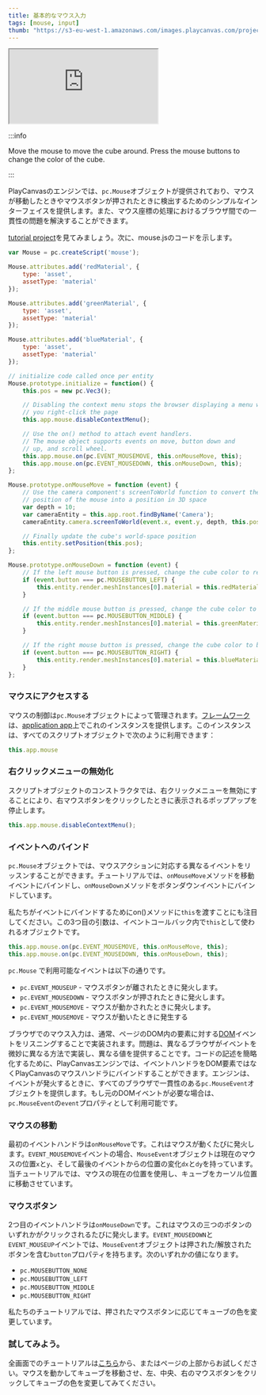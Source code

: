 ```yaml
---
title: 基本的なマウス入力
tags: [mouse, input]
thumb: "https://s3-eu-west-1.amazonaws.com/images.playcanvas.com/projects/12/405819/2DF062-image-75.jpg"
---
```


<div className="iframe-container">
    <iframe loading="lazy" src="https://playcanv.as/p/MHIdZgaj/?overlay=false" title="Basic Mouse Input"></iframe>
</div>

:::info

Move the mouse to move the cube around. Press the mouse buttons to change the color of the cube.

:::

PlayCanvasのエンジンでは、`pc.Mouse`オブジェクトが提供されており、マウスが移動したときやマウスボタンが押されたときに検出するためのシンプルなインターフェイスを提供します。また、マウス座標の処理におけるブラウザ間での一貫性の問題を解決することができます。

[tutorial project][1]を見てみましょう。次に、mouse.jsのコードを示します。

```javascript
var Mouse = pc.createScript('mouse');

Mouse.attributes.add('redMaterial', {
    type: 'asset',
    assetType: 'material'
});

Mouse.attributes.add('greenMaterial', {
    type: 'asset',
    assetType: 'material'
});

Mouse.attributes.add('blueMaterial', {
    type: 'asset',
    assetType: 'material'
});

// initialize code called once per entity
Mouse.prototype.initialize = function() {
    this.pos = new pc.Vec3();

    // Disabling the context menu stops the browser displaying a menu when
    // you right-click the page
    this.app.mouse.disableContextMenu();

    // Use the on() method to attach event handlers.
    // The mouse object supports events on move, button down and
    // up, and scroll wheel.
    this.app.mouse.on(pc.EVENT_MOUSEMOVE, this.onMouseMove, this);
    this.app.mouse.on(pc.EVENT_MOUSEDOWN, this.onMouseDown, this);
};

Mouse.prototype.onMouseMove = function (event) {
    // Use the camera component's screenToWorld function to convert the
    // position of the mouse into a position in 3D space
    var depth = 10;
    var cameraEntity = this.app.root.findByName('Camera');
    cameraEntity.camera.screenToWorld(event.x, event.y, depth, this.pos);

    // Finally update the cube's world-space position
    this.entity.setPosition(this.pos);
};

Mouse.prototype.onMouseDown = function (event) {
    // If the left mouse button is pressed, change the cube color to red
    if (event.button === pc.MOUSEBUTTON_LEFT) {
        this.entity.render.meshInstances[0].material = this.redMaterial.resource;
    }

    // If the middle mouse button is pressed, change the cube color to green
    if (event.button === pc.MOUSEBUTTON_MIDDLE) {
        this.entity.render.meshInstances[0].material = this.greenMaterial.resource;
    }

    // If the right mouse button is pressed, change the cube color to blue
    if (event.button === pc.MOUSEBUTTON_RIGHT) {
        this.entity.render.meshInstances[0].material = this.blueMaterial.resource;
    }
};
```

### マウスにアクセスする

マウスの制御は`pc.Mouse`オブジェクトによって管理されます。[フレームワーク][2]は、[application app][3]上でこれのインスタンスを提供します。このインスタンスは、すべてのスクリプトオブジェクトで次のように利用できます：

```javascript
this.app.mouse
```

### 右クリックメニューの無効化

スクリプトオブジェクトのコンストラクタでは、右クリックメニューを無効にすることにより、右マウスボタンをクリックしたときに表示されるポップアップを停止します。

```javascript
this.app.mouse.disableContextMenu();
```

### イベントへのバインド

`pc.Mouse`オブジェクトでは、マウスアクションに対応する異なるイベントをリッスンすることができます。チュートリアルでは、`onMouseMove`メソッドを移動イベントにバインドし、`onMouseDown`メソッドをボタンダウンイベントにバインドしています。

私たちがイベントにバインドするためにon()メソッドに`this`を渡すことにも注目してください。この3つ目の引数は、イベントコールバック内で`this`として使われるオブジェクトです。

```javascript
this.app.mouse.on(pc.EVENT_MOUSEMOVE, this.onMouseMove, this);
this.app.mouse.on(pc.EVENT_MOUSEDOWN, this.onMouseDown, this);
```

`pc.Mouse` で利用可能なイベントは以下の通りです。

* `pc.EVENT_MOUSEUP` - マウスボタンが離されたときに発火します。
* `pc.EVENT_MOUSEDOWN` - マウスボタンが押されたときに発火します。
* `pc.EVENT_MOUSEMOVE` - マウスが動かされたときに発火します。
* `pc.EVENT_MOUSEMOVE` - マウスが動いたときに発生する

ブラウザでのマウス入力は、通常、ページのDOM内の要素に対する[DOM][4]イベントをリスニングすることで実装されます。問題は、異なるブラウザがイベントを微妙に異なる方法で実装し、異なる値を提供することです。コードの記述を簡略化するために、PlayCanvasエンジンでは、イベントハンドラをDOM要素ではなくPlayCanvasのマウスハンドラにバインドすることができます。エンジンは、イベントが発火するときに、すべてのブラウザで一貫性のある`pc.MouseEvent`オブジェクトを提供します。もし元のDOMイベントが必要な場合は、`pc.MouseEvent`の`event`プロパティとして利用可能です。

### マウスの移動

最初のイベントハンドラは`onMouseMove`です。これはマウスが動くたびに発火します。`EVENT_MOUSEMOVE`イベントの場合、`MouseEvent`オブジェクトは現在のマウスの位置`x`と`y`、そして最後のイベントからの位置の変化`dx`と`dy`を持っています。当チュートリアルでは、マウスの現在の位置を使用し、キューブをカーソル位置に移動させています。

### マウスボタン

2つ目のイベントハンドラは`onMouseDown`です。これはマウスの三つのボタンのいずれかがクリックされるたびに発火します。`EVENT_MOUSEDOWN`と`EVENT_MOUSEUP`イベントでは、`MouseEvent`オブジェクトは押された/解放されたボタンを含む`button`プロパティを持ちます。次のいずれかの値になります。

* `pc.MOUSEBUTTON_NONE`
* `pc.MOUSEBUTTON_LEFT`
* `pc.MOUSEBUTTON_MIDDLE`
* `pc.MOUSEBUTTON_RIGHT`

私たちのチュートリアルでは、押されたマウスボタンに応じてキューブの色を変更しています。

### 試してみよう。

全画面でのチュートリアルは[こちら][5]から、またはページの上部からお試しください。マウスを動かしてキューブを移動させ、左、中央、右のマウスボタンをクリックしてキューブの色を変更してみてください。

[1]: https://playcanvas.com/project/405819/overview/tutorial-basic-mouse-input
[2]: /user-manual/glossary#framework
[3]: /user-manual/glossary#application
[4]: /user-manual/glossary#dom
[5]: https://playcanv.as/p/MHIdZgaj/
